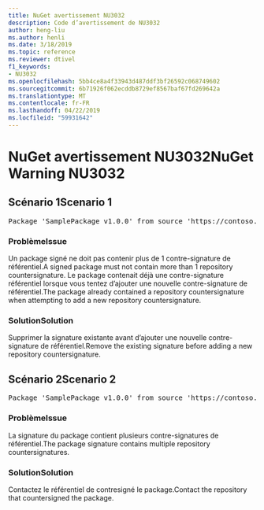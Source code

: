```yaml
---
title: NuGet avertissement NU3032
description: Code d’avertissement de NU3032
author: heng-liu
ms.author: henli
ms.date: 3/18/2019
ms.topic: reference
ms.reviewer: dtivel
f1_keywords:
- NU3032
ms.openlocfilehash: 5bb4ce8a4f33943d487ddf3bf26592c068749602
ms.sourcegitcommit: 6b71926f062ecddb8729ef8567baf67fd269642a
ms.translationtype: MT
ms.contentlocale: fr-FR
ms.lasthandoff: 04/22/2019
ms.locfileid: "59931642"
---
```

# <a name="nuget-warning-nu3032"></a><span data-ttu-id="03ac4-103">NuGet avertissement NU3032</span><span class="sxs-lookup"><span data-stu-id="03ac4-103">NuGet Warning NU3032</span></span>

## <a name="scenario-1"></a><span data-ttu-id="03ac4-104">Scénario 1</span><span class="sxs-lookup"><span data-stu-id="03ac4-104">Scenario 1</span></span>

<pre>Package 'SamplePackage v1.0.0' from source 'https://contoso.com/index.json': The package already contains a repository countersignature. Please remove the existing signature before adding a new repository countersignature.</pre>

### <a name="issue"></a><span data-ttu-id="03ac4-105">Problème</span><span class="sxs-lookup"><span data-stu-id="03ac4-105">Issue</span></span>

<span data-ttu-id="03ac4-106">Un package signé ne doit pas contenir plus de 1 contre-signature de référentiel.</span><span class="sxs-lookup"><span data-stu-id="03ac4-106">A signed package must not contain more than 1 repository countersignature.</span></span> <span data-ttu-id="03ac4-107">Le package contenait déjà une contre-signature référentiel lorsque vous tentez d’ajouter une nouvelle contre-signature de référentiel.</span><span class="sxs-lookup"><span data-stu-id="03ac4-107">The package already contained a repository countersignature when attempting to add a new repository countersignature.</span></span>


### <a name="solution"></a><span data-ttu-id="03ac4-108">Solution</span><span class="sxs-lookup"><span data-stu-id="03ac4-108">Solution</span></span>

<span data-ttu-id="03ac4-109">Supprimer la signature existante avant d’ajouter une nouvelle contre-signature de référentiel.</span><span class="sxs-lookup"><span data-stu-id="03ac4-109">Remove the existing signature before adding a new repository countersignature.</span></span>



## <a name="scenario-2"></a><span data-ttu-id="03ac4-110">Scénario 2</span><span class="sxs-lookup"><span data-stu-id="03ac4-110">Scenario 2</span></span>

<pre>Package 'SamplePackage v1.0.0' from source 'https://contoso.com/index.json': The package signature contains multiple repository countersignatures.</pre>

### <a name="issue"></a><span data-ttu-id="03ac4-111">Problème</span><span class="sxs-lookup"><span data-stu-id="03ac4-111">Issue</span></span>

<span data-ttu-id="03ac4-112">La signature du package contient plusieurs contre-signatures de référentiel.</span><span class="sxs-lookup"><span data-stu-id="03ac4-112">The package signature contains multiple repository countersignatures.</span></span>


### <a name="solution"></a><span data-ttu-id="03ac4-113">Solution</span><span class="sxs-lookup"><span data-stu-id="03ac4-113">Solution</span></span>

<span data-ttu-id="03ac4-114">Contactez le référentiel de contresigné le package.</span><span class="sxs-lookup"><span data-stu-id="03ac4-114">Contact the repository that countersigned the package.</span></span>